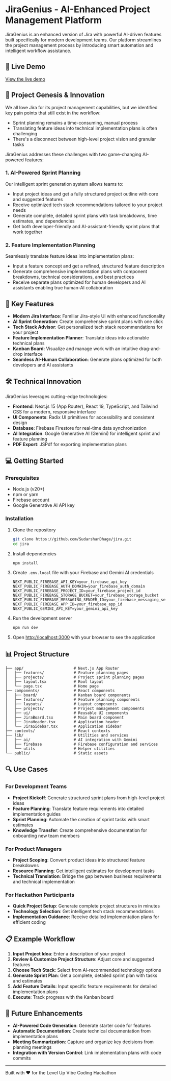 # JiraGenius - AI-Enhanced Project Management Platform

JiraGenius is an enhanced version of Jira with powerful AI-driven features built specifically for modern development teams. Our platform streamlines the project management process by introducing smart automation and intelligent workflow assistance.

## 🚀 Live Demo

[View the live demo](https://jira-6xtd.vercel.app/)

## 🧠 Project Genesis & Innovation

We all love Jira for its project management capabilities, but we identified key pain points that still exist in the workflow:

- Sprint planning remains a time-consuming, manual process
- Translating feature ideas into technical implementation plans is often challenging
- There's a disconnect between high-level project vision and granular tasks

JiraGenius addresses these challenges with two game-changing AI-powered features:

### 1. AI-Powered Sprint Planning
Our intelligent sprint generation system allows teams to:
- Input project ideas and get a fully structured project outline with core and suggested features
- Receive optimized tech stack recommendations tailored to your project needs
- Generate complete, detailed sprint plans with task breakdowns, time estimates, and dependencies
- Get both developer-friendly and AI-assistant-friendly sprint plans that work together

### 2. Feature Implementation Planning
Seamlessly translate feature ideas into implementation plans:
- Input a feature concept and get a refined, structured feature description
- Generate comprehensive implementation plans with component breakdowns, technical considerations, and best practices
- Receive separate plans optimized for human developers and AI assistants enabling true human-AI collaboration

## 🌟 Key Features

- **Modern Jira Interface**: Familiar Jira-style UI with enhanced functionality
- **AI Sprint Generation**: Create comprehensive sprint plans with one click
- **Tech Stack Advisor**: Get personalized tech stack recommendations for your project
- **Feature Implementation Planner**: Translate ideas into actionable technical plans
- **Kanban Board**: Visualize and manage work with an intuitive drag-and-drop interface
- **Seamless AI-Human Collaboration**: Generate plans optimized for both developers and AI assistants

## 🛠️ Technical Innovation

JiraGenius leverages cutting-edge technologies:

- **Frontend**: Next.js 15 (App Router), React 19, TypeScript, and Tailwind CSS for a modern, responsive interface
- **UI Components**: Radix UI primitives for accessibility and consistent design
- **Database**: Firebase Firestore for real-time data synchronization
- **AI Integration**: Google Generative AI (Gemini) for intelligent sprint and feature planning
- **PDF Export**: JSPdf for exporting implementation plans

## 💻 Getting Started

### Prerequisites
- Node.js (v20+)
- npm or yarn
- Firebase account
- Google Generative AI API key

### Installation

1. Clone the repository
   ```bash
   git clone https://github.com/SudarshanDhage/jira.git
   cd jira
   ```

2. Install dependencies
   ```bash
   npm install
   ```

3. Create `.env.local` file with your Firebase and Gemini AI credentials
   ```
   NEXT_PUBLIC_FIREBASE_API_KEY=your_firebase_api_key
   NEXT_PUBLIC_FIREBASE_AUTH_DOMAIN=your_firebase_auth_domain
   NEXT_PUBLIC_FIREBASE_PROJECT_ID=your_firebase_project_id
   NEXT_PUBLIC_FIREBASE_STORAGE_BUCKET=your_firebase_storage_bucket
   NEXT_PUBLIC_FIREBASE_MESSAGING_SENDER_ID=your_firebase_messaging_sender_id
   NEXT_PUBLIC_FIREBASE_APP_ID=your_firebase_app_id
   NEXT_PUBLIC_GEMINI_API_KEY=your_gemini_api_key
   ```

4. Run the development server
   ```bash
   npm run dev
   ```

5. Open [http://localhost:3000](http://localhost:3000) with your browser to see the application

## 📊 Project Structure

```
├── app/                      # Next.js App Router
│   ├── features/             # Feature planning pages
│   ├── projects/             # Project sprint planning pages
│   ├── layout.tsx            # Root layout
│   └── page.tsx              # Home page
├── components/               # React components
│   ├── board/                # Kanban board components
│   ├── features/             # Feature planning components
│   ├── layouts/              # Layout components
│   ├── projects/             # Project management components
│   ├── ui/                   # Reusable UI components
│   ├── JiraBoard.tsx         # Main board component
│   ├── JiraHeader.tsx        # Application header
│   └── JiraSidebar.tsx       # Application sidebar
├── contexts/                 # React contexts
├── lib/                      # Utilities and services
│   ├── ai/                   # AI integration with Gemini
│   ├── firebase              # Firebase configuration and services
│   └── utils                 # Helper utilities
└── public/                   # Static assets
```

## 🔍 Use Cases

### For Development Teams
- **Project Kickoff**: Generate structured sprint plans from high-level project ideas
- **Feature Planning**: Translate feature requirements into detailed implementation guides
- **Sprint Planning**: Automate the creation of sprint tasks with smart estimates
- **Knowledge Transfer**: Create comprehensive documentation for onboarding new team members

### For Product Managers
- **Project Scoping**: Convert product ideas into structured feature breakdowns
- **Resource Planning**: Get intelligent estimates for development tasks
- **Technical Translation**: Bridge the gap between business requirements and technical implementation

### For Hackathon Participants
- **Quick Project Setup**: Generate complete project structures in minutes
- **Technology Selection**: Get intelligent tech stack recommendations
- **Implementation Guidance**: Receive detailed implementation plans for efficient coding

## 📋 Example Workflow

1. **Input Project Idea**: Enter a description of your project
2. **Review & Customize Project Structure**: Adjust core and suggested features
3. **Choose Tech Stack**: Select from AI-recommended technology options
4. **Generate Sprint Plan**: Get a complete, detailed sprint plan with tasks and estimates
5. **Add Feature Details**: Input specific feature requirements for detailed implementation plans
6. **Execute**: Track progress with the Kanban board

## 📝 Future Enhancements

- **AI-Powered Code Generation**: Generate starter code for features
- **Automatic Documentation**: Create technical documentation from implementation plans
- **Meeting Summarization**: Capture and organize key decisions from planning meetings
- **Integration with Version Control**: Link implementation plans with code commits


---

Built with ❤️ for the Level Up Vibe Coding Hackathon
